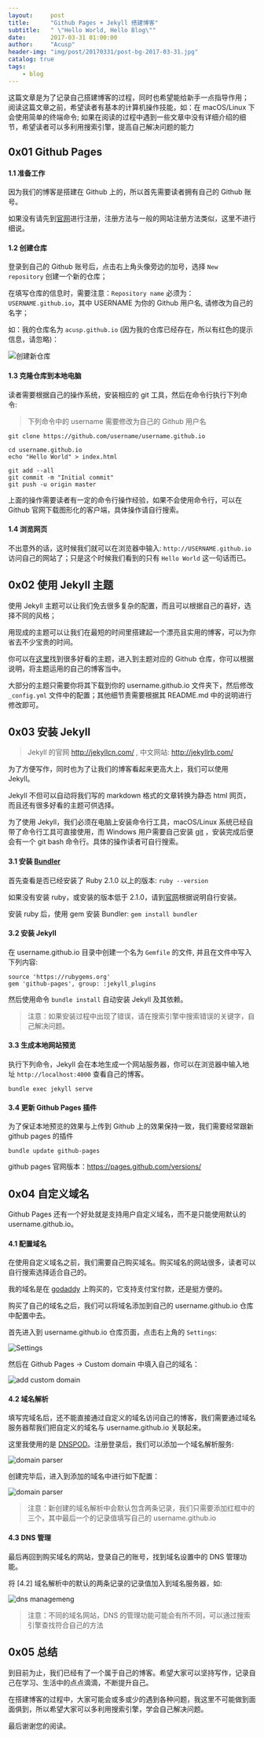 ```yaml
---
layout:     post
title:      "Github Pages + Jekyll 搭建博客"
subtitle:   " \"Hello World, Hello Blog\""
date:       2017-03-31 01:00:00
author:     "Acusp"
header-img: "img/post/20170331/post-bg-2017-03-31.jpg"
catalog: true
tags:
    - blog
---
```




>
这篇文章是为了记录自己搭建博客的过程，同时也希望能给新手一点指导作用；
阅读这篇文章之前，希望读者有基本的计算机操作技能，如：在 macOS/Linux 下会使用简单的终端命令;
如果在阅读的过程中遇到一些文章中没有详细介绍的细节，希望读者可以多利用搜索引擎，提高自己解决问题的能力



## 0x01 Github Pages


#### 1.1 准备工作


因为我们的博客是搭建在 Github 上的，所以首先需要读者拥有自己的 Github 账号。

如果没有请先到[官网](https://github.com/)进行注册，注册方法与一般的网站注册方法类似，这里不进行细说。


#### 1.2 创建仓库


登录到自己的 Github 账号后，点击右上角头像旁边的加号，选择 `New repository` 创建一个新的仓库；

在填写仓库的信息时，需要注意：`Repository name` 必须为：`USERNAME.github.io`，其中 USERNAME 为你的 Github 用户名, 请修改为自己的名字；

如：我的仓库名为 `acusp.github.io` (因为我的仓库已经存在，所以有红色的提示信息，请忽略)：

![创建新仓库](/img/post/20170331/17-03-31-01-create-new-repository.png)


#### 1.3 克隆仓库到本地电脑


读者需要根据自己的操作系统，安装相应的 git 工具，然后在命令行执行下列命令:


> 下列命令中的 username 需要修改为自己的 Github 用户名


```
git clone https://github.com/username/username.github.io

cd username.github.io
echo "Hello World" > index.html

git add --all
git commit -m "Initial commit"
git push -u origin master
```


上面的操作需要读者有一定的命令行操作经验，如果不会使用命令行，可以在 Github 官网下载图形化的客户端，具体操作请自行搜索。


#### 1.4 浏览网页


不出意外的话，这时候我们就可以在浏览器中输入: `http://USERNAME.github.io` 访问自己的网站了；只是这个时候我们看到的只有 `Hello World` 这一句话而已。



## 0x02 使用 Jekyll 主题

使用 Jekyll 主题可以让我们免去很多复杂的配置，而且可以根据自己的喜好，选择不同的风格；

用现成的主题可以让我们在最短的时间里搭建起一个漂亮且实用的博客，可以为你省去不少宝贵的时间。

你可以在[这里](https://github.com/jekyll/jekyll/wiki/Themes)找到很多好看的主题，进入到主题对应的 Github 仓库，你可以根据说明，将主题运用的自己的博客当中。

大部分的主题只需要你将其下载到你的 username.github.io 文件夹下，然后修改 `_config.yml` 文件中的配置；其他细节责需要根据其 README.md 中的说明进行修改即可。




## 0x03 安装 Jekyll


> Jekyll 的官网 http://jekyllcn.com/ , 中文网站: http://jekyllrb.com/

为了方便写作，同时也为了让我们的博客看起来更高大上，我们可以使用 Jekyll。

Jekyll 不但可以自动将我们写的 markdown 格式的文章转换为静态 html 网页，而且还有很多好看的主题可供选择。

为了使用 Jekyll，我们必须在电脑上安装命令行工具，macOS/Linux 系统已经自带了命令行工具可直接使用，而 Windows 用户需要自己安装 [git](https://git-for-windows.github.io/) ，安装完成后便会有一个 git bash 命令行。具体的操作读者可自行搜索。


#### 3.1 安装 [Bundler](http://bundler.io/)


首先查看是否已经安装了 Ruby 2.1.0 以上的版本: `ruby --version`

如果没有安装 ruby，或安装的版本低于 2.1.0，请到[官网](https://www.ruby-lang.org/en/downloads/)根据说明自行安装。

安装 ruby 后，使用 gem 安装 Bundler: `gem install bundler`


#### 3.2 安装 Jekyll


在 username.github.io 目录中创建一个名为 `Gemfile` 的文件, 并且在文件中写入下列内容:



```
source 'https://rubygems.org'
gem 'github-pages', group: :jekyll_plugins
```


然后使用命令 `bundle install` 自动安装 Jekyll 及其依赖。


> 注意：如果安装过程中出现了错误，请在搜索引擎中搜索错误的关键字，自己解决问题。


#### 3.3 生成本地网站预览


执行下列命令，Jekyll 会在本地生成一个网站服务器，你可以在浏览器中输入地址 `http://localhost:4000` 查看自己的博客。

```
bundle exec jekyll serve
```


#### 3.4 更新 Github Pages 插件

为了保证本地预览的效果与上传到 Github 上的效果保持一致，我们需要经常跟新 github pages 的插件

```
bundle update github-pages
```

github pages 官网版本：https://pages.github.com/versions/



## 0x04 自定义域名


Github Pages 还有一个好处就是支持用户自定义域名，而不是只能使用默认的 username.github.io。


#### 4.1 配置域名


在使用自定义域名之前，我们需要自己购买域名。购买域名的网站很多，读者可以自行搜索选择适合自己的。

我的域名是在 [godaddy](https://www.godaddy.com/) 上购买的，它支持支付宝付款，还是挺方便的。

购买了自己的域名之后，我们可以将域名添加到自己的 username.github.io 仓库中配置中去。

首先进入到 username.github.io 仓库页面，点击右上角的 `Settings`:

![Settings](/img/post/20170331/17-03-31-02-settings.png)

然后在 Github Pages -> Custom domain 中填入自己的域名：

![add custom domain](/img/post/20170331/17-03-31-03-add-custom-domain.png)


#### 4.2 域名解析

填写完域名后，还不能直接通过自定义的域名访问自己的博客，我们需要通过域名服务器帮我们把自定义的域名与 username.github.io 关联起来。

这里我使用的是 [DNSPOD](https://www.dnspod.cn/)。注册登录后，我们可以添加一个域名解析服务:

![domain parser](/img/post/20170331/17-03-31-04-domain-parser.png)

创建完毕后，进入到添加的域名中进行如下配置：

![domain parser](/img/post/20170331/17-03-31-05-domain-parser.png)

> 注意：新创建的域名解析中会默认包含两条记录，我们只需要添加红框中的三个，其中最后一个的记录值填写自己的 username.github.io


#### 4.3 DNS 管理

最后再回到购买域名的网站，登录自己的账号，找到域名设置中的 DNS 管理功能。

将 [4.2] 域名解析中的默认的两条记录的记录值加入到域名服务器，如:

![dns managemeng](/img/post/20170331/17-03-31-06-dns-management.png)

> 注意：不同的域名网站，DNS 的管理功能可能会有所不同，可以通过搜索引擎查找符合自己的方法



## 0x05 总结

到目前为止，我们已经有了一个属于自己的博客。希望大家可以坚持写作，记录自己在学习、生活中的点点滴滴，不断提升自己。

在搭建博客的过程中，大家可能会或多或少的遇到各种问题，我这里不可能做到面面俱到，所以希望大家可以多利用搜索引擎，学会自己解决问题。

最后谢谢您的阅读。
